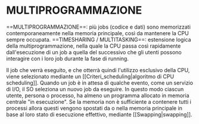 # MULTIPROGRAMMAZIONE
==MULTIPROGRAMMAZIONE==: più jobs (codice e dati) sono memorizzati contemporaneamente nella memoria principale, così da mantenere la CPU sempre occupata. 
==TIMESHARING / MULTITASKING==: estensione logica della multiprogrammazione, nella quale la CPU passa così rapidamente dall'esecuzione di un job a quella del successivo che gli utenti possono interagire con i loro job durante la fase di running.

Il job che verrà eseguito, e che otterrà quindi l'utilizzo esclusivo della CPU, viene selezionato mediante un [[Criteri_scheduling|algoritmo di CPU scheduling]]. Quando un job è in attesa di qualche evento, come un servizio di I/O, il SO seleziona un nuovo job da eseguire. In questo modo ciascun utente, persona o processo, ha almeno un programma allocato in memoria centrale "in esecuzione". Se la memoria non è sufficiente a contenere tutti i processi allora questi vengono spostati da o nella memoria principale in base al loro stato di esecuzione effettivo, mediante [[Swapping|swapping]].